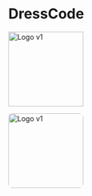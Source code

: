 # DressCode
<!-- Primjer s width u pikselima -->
<img src="https://raw.githubusercontent.com/username/repo/main/assets/logo.png" width="150" alt="Logo v1">

<!-- Primjer s CSS style (možeš i height, margin… itd.) -->
<img src="https://raw.githubusercontent.com/username/repo/main/assets/logo.png"
     style="width: 150px; height: auto; border-radius: 8px;"
     alt="Logo v1">
